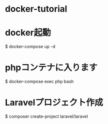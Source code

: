 # docker-tutorial
# docker起動
$ docker-compose up -d

# phpコンテナに入ります
$ docker-compose exec php bash

# Laravelプロジェクト作成
$ composer create-project laravel/laravel
